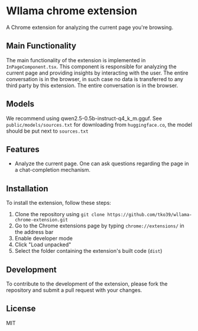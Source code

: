 # Wllama chrome extension

A Chrome extension for analyzing the current page you're browsing.

## Main Functionality

The main functionality of the extension is implemented in `InPageComponent.tsx`. This component is responsible for analyzing the current page and providing insights by interacting with the user.
The entire conversation is in the browser, in such case no data is transferred to any third party by this extension. The entire conversation is in the browser.

## Models

We recommend using qwen2.5-0.5b-instruct-q4_k_m.gguf. See `public/models/sources.txt` for downloading from `huggingface.co`, the model should be put next to `sources.txt`

## Features

- Analyze the current page. One can ask questions regarding the page in a chat-completion mechanism.

## Installation

To install the extension, follow these steps:

1. Clone the repository using `git clone https://github.com/tko39/wllama-chrome-extension.git`
2. Go to the Chrome extensions page by typing `chrome://extensions/` in the address bar
3. Enable developer mode
4. Click "Load unpacked"
5. Select the folder containing the extension's built code (`dist`)

## Development

To contribute to the development of the extension, please fork the repository and submit a pull request with your changes.

## License

MIT
